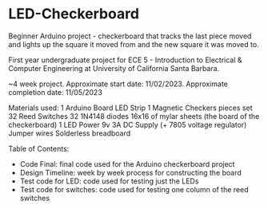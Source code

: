 # LED-Checkerboard
Beginner Arduino project - checkerboard that tracks the last piece moved and lights up the square it moved from and the new square it was moved to.

First year undergraduate project for ECE 5 - Introduction to Electrical & Computer Engineering at University of California Santa Barbara.

~4 week project. Approximate start date: 11/02/2023. Approximate completion date: 11/05/2023

Materials used:
1 Arduino Board
LED Strip
1 Magnetic Checkers pieces set
32 Reed Switches 
32 1N4148 diodes
16x16 of mylar sheets (the board of the checkerboard)
1 LED Power 9v 3A DC Supply (+ 7805 voltage regulator)
Jumper wires
Solderless breadboard

Table of Contents:
- Code Final:
    final code used for the Arduino checkerboard project
- Design Timeline:
    week by week process for constructing the board
- Test code for LED:
    code used for testing just the LEDs
- Test code for switches:
    code used for testing one column of the reed switches

